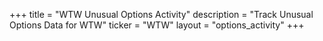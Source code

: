 +++
title = "WTW Unusual Options Activity"
description = "Track Unusual Options Data for WTW"
ticker = "WTW"
layout = "options_activity"
+++


